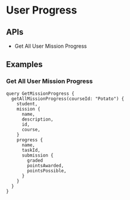 # User Progress

## APIs

* Get All User Mission Progress

## Examples

### Get All User Mission Progress
```
query GetMissionProgress {
  getAllMissionProgress(courseId: "Potato") {
    student,
    mission {
      name,
      description,
      id,
      course,
    }
    progress {
      name,
      taskId,
      submission {
        graded
        pointsAwarded,
        pointsPossible,
      }
    }
  }
}
```